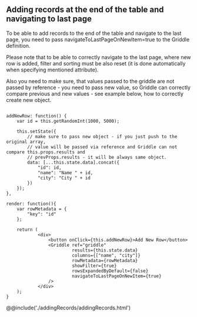 ## Adding records at the end of the table and navigating to last page

To be able to add records to the end of the table and navigate to the last page, you need to pass
navigateToLastPageOnNewItem=true to the Griddle definition.

Please note that to be able to correctly navigate to the
last page, where new row is added, filter and sorting must be also reset (it is done automatically when specifying
mentioned attribute).

Also you need to make sure, that values passed to the griddle are not passed by reference - you
need to pass new value, so Griddle can correctly compare previous and new values - see example below, how to correctly
create new object.

```

addNewRow: function() {
    var id = this.getRandomInt(1000, 5000);

    this.setState({
        // make sure to pass new object - if you just push to the original array,
        // value will be passed via reference and Griddle can not compare this.props.results and
        // prevProps.results - it will be always same object.
        data: [...this.state.data].concat({
            "id": id,
            "name": "Name " + id,
            "city": "City " + id
        })
    });
},

render: function(){
    var rowMetadata = {
        "key": "id"
    };

    return (
            <div>
                <button onClick={this.addNewRow}>Add New Row</button>
                <Griddle ref="griddle"
                         results={this.state.data}
                         columns={["name", "city"]}
                         rowMetadata={rowMetadata}
                         showFilter={true}
                         rowsExpandedByDefault={false}
                         navigateToLastPageOnNewItem={true}
                />
            </div>
    );
}

```

@@include('./addingRecords/addingRecords.html')